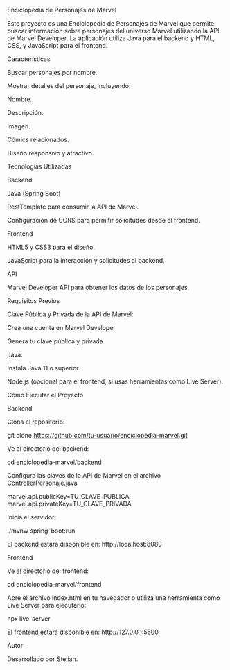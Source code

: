Enciclopedia de Personajes de Marvel

Este proyecto es una Enciclopedia de Personajes de Marvel que permite buscar información sobre personajes del universo Marvel utilizando la API de Marvel Developer. La aplicación utiliza Java para el backend y HTML, CSS, y JavaScript para el frontend.

Características

Buscar personajes por nombre.

Mostrar detalles del personaje, incluyendo:

Nombre.

Descripción.

Imagen.

Cómics relacionados.

Diseño responsivo y atractivo.

Tecnologías Utilizadas

Backend

Java (Spring Boot)

RestTemplate para consumir la API de Marvel.

Configuración de CORS para permitir solicitudes desde el frontend.

Frontend

HTML5 y CSS3 para el diseño.

JavaScript para la interacción y solicitudes al backend.

API

Marvel Developer API para obtener los datos de los personajes.

Requisitos Previos

Clave Pública y Privada de la API de Marvel:

Crea una cuenta en Marvel Developer.

Genera tu clave pública y privada.

Java:

Instala Java 11 o superior.

Node.js (opcional para el frontend, si usas herramientas como Live Server).

Cómo Ejecutar el Proyecto

Backend

Clona el repositorio:

git clone https://github.com/tu-usuario/enciclopedia-marvel.git

Ve al directorio del backend:

cd enciclopedia-marvel/backend

Configura las claves de la API de Marvel en el archivo ControllerPersonaje.java

marvel.api.publicKey=TU_CLAVE_PUBLICA
marvel.api.privateKey=TU_CLAVE_PRIVADA

Inicia el servidor:

./mvnw spring-boot:run

El backend estará disponible en: http://localhost:8080

Frontend

Ve al directorio del frontend:

cd enciclopedia-marvel/frontend

Abre el archivo index.html en tu navegador o utiliza una herramienta como Live Server para ejecutarlo:

npx live-server

El frontend estará disponible en: http://127.0.0.1:5500

Autor

Desarrollado por Stelian.
